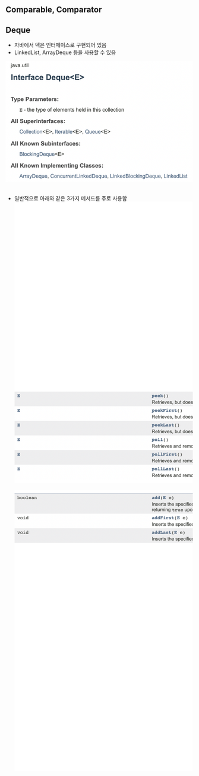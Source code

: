 ## Comparable, Comparator

## Deque
- 자바에서 덱은 인터페이스로 구현되어 있음
- LinkedList, ArrayDeque 등을 사용할 수 있음

<img src="./img/deque.png"/><br/><br/>

- 일반적으로 아래와 같은 3가지 메서드를 주로 사용함
<img src="./img/deque2.png"/><br/><br/>
<img src="./img/deque3.png"/><br/><br/>